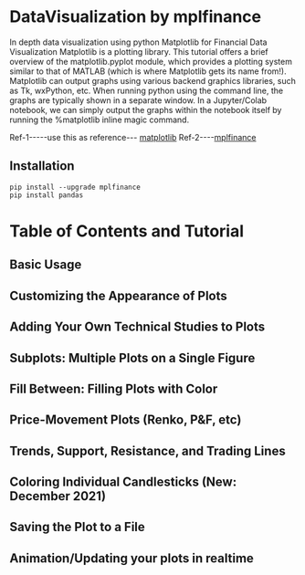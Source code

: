 # DataVisualization by mplfinance
In depth data visualization using python
Matplotlib for Financial Data Visualization
Matplotlib is a plotting library.
This tutorial offers a brief overview of the matplotlib.pyplot module, which provides a plotting system similar to that of MATLAB (which is where Matplotlib gets its name from!).
Matplotlib can output graphs using various backend graphics libraries, such as Tk, wxPython, etc. When running python using the command line, the graphs are typically shown in a separate window. In a Jupyter/Colab notebook, we can simply output the graphs within the notebook itself by running the %matplotlib inline magic command.

Ref-1-----use this as reference--- [matplotlib](https://matplotlib.org/stable/users/explain/quick_start.html)
Ref-2----[mplfinance](https://llego.dev/posts/matplotlib-financial-data-visualization/#matplotlib-architecture)

## Installation



```
pip install --upgrade mplfinance
pip install pandas
```

# Table of Contents and Tutorial
## Basic Usage
## Customizing the Appearance of Plots
## Adding Your Own Technical Studies to Plots
## Subplots: Multiple Plots on a Single Figure
## Fill Between: Filling Plots with Color
## Price-Movement Plots (Renko, P&F, etc)
## Trends, Support, Resistance, and Trading Lines
## Coloring Individual Candlesticks (New: December 2021)
## Saving the Plot to a File
## Animation/Updating your plots in realtime

